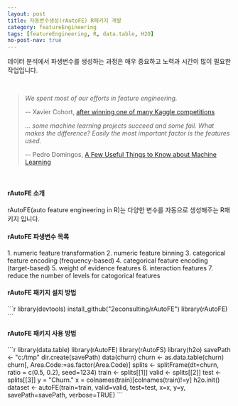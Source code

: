 ```yaml
---
layout: post
title: 자동변수생성(rAutoFE) R패키지 개발 
category: featureEngineering 
tags: [featureEngineering, R, data.table, H2O]
no-post-nav: true
---
```


데이터 분석에서 파생변수를 생성하는 과정은 매우 중요하고 노력과 시간이 많이 필요한 작업입니다.

<br>

> *We spent most of our efforts in feature engineering.*
>
> -- Xavier Cohort, [after winning one of many Kaggle competitions](http://blog.kaggle.com/2013/04/10/qa-with-xavier-conort/)
>
> *... some machine learning projects succeed and some fail. What makes the difference? Easily the most important factor is the features used.*
>
> -- Pedro Domingos, [A Few Useful Things to Know about Machine Learning](http://homes.cs.washington.edu/~pedrod/papers/cacm12.pdf)

<br>

<h4>rAutoFE 소개</h4>
rAutoFE(auto feature engineering in R)는 다양한 변수를 자동으로 생성해주는 R패키지 입니다.

<br>

<h4>rAutoFE 파생변수 목록</h4>
1. numeric feature transformation
2. numeric feature binning
3. categorical feature encoding (frequency-based)
4. categorical feature encoding (target-based)
5. weight of evidence features
6. interaction features
7. reduce the number of levels for catogorical features

<br>

<h4>rAutoFE 패키지 설치 방법</h4>
```r
library(devtools)
install_github("2econsulting/rAutoFE")
library(rAutoFE)
```

<br>

<h4>rAutoFE 패키지 사용 방법</h4>
```r
library(data.table)
library(rAutoFE)
library(rAutoFS)
library(h2o)
savePath <- "c:/tmp"
dir.create(savePath)
data(churn)
churn <- as.data.table(churn)
churn[, Area.Code:=as.factor(Area.Code)]
splits <- splitFrame(dt=churn, ratio = c(0.5, 0.2), seed=1234)
train <- splits[[1]]
valid <- splits[[2]]
test  <- splits[[3]]
y = "Churn."
x = colnames(train)[colnames(train)!=y]
h2o.init()
dataset <- autoFE(train=train, valid=valid, test=test, x=x, y=y, savePath=savePath, verbose=TRUE)
```

<br>